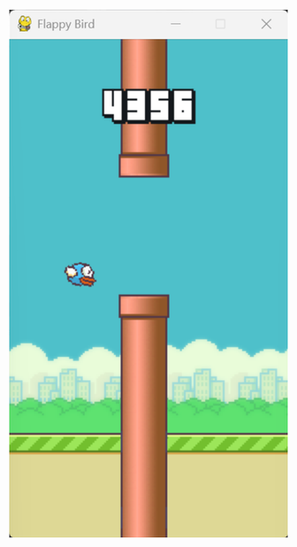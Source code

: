 ![hello](https://github.com/Mahendra-Singh-Thakur/check/blob/main/Screenshot%202025-05-28%20083447.png)
